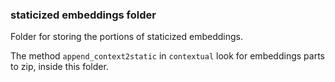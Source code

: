 ### staticized embeddings folder

Folder for storing the portions of staticized embeddings.

The method `append_context2static` in `contextual` look for embeddings parts to zip, inside this folder.
